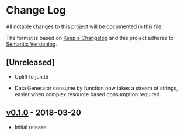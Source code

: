 # Change Log
All notable changes to this project will be documented in this file.

The format is based on [Keep a Changelog](http://keepachangelog.com/) 
and this project adheres to [Semantic Versioning](http://semver.org/).

## [Unreleased]

* Uplift to junit5

* Data Generator consume by function now takes a stream of strings, easier when complex resource based consumption required.

## [v0.1.0] - 2018-03-20

* Initial release

[v0.1.0]: https://github.com/gchq/stroom-test-data/releases/tag/v0.1.0

